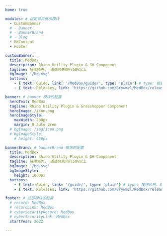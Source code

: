 ```yaml
---
home: true

modules: # 指定首页展示模块
  - CustomBanner
  # - Banner
  # - BannerBrand
  # - Blog
  - MdContent
  - Footer

customBanner:
  title: MedBox
  description: Rhino Utility Plugin & GH Component
  tagline: 持续领先， 遥遥领先同行50%以上
  bgImage: '/bg.svg'
  buttons:
    - { text: Guide, link: '/MedBox/guide/', type: 'plain'} # type: 按钮风格，默认带背景色，如果不需要可以设置为 'plain'
    - { text: Releases, link: 'https://github.com/Brywmzl/MedBox/releases'}

banner: # banner 模块的配置
  heroText: MedBox
  tagline: Rhino Utility Plugin & Grasshopper Component
  heroImage: /icon.png
  heroImageStyle:
    maxWidth: 200px
    margin: 0 auto 2rem
  # bgImage: /img/icon.png
  # bgImageStyle:
    # height: 450px

bannerBrand: # bannerBrand 模块的配置
  title: MedBox
  description: Rhino Utility Plugin & GH Component
  tagline: 持续领先， 遥遥领先同行50%以上
  bgImage: '/bg.svg'
  bgImageStyle:
    height: 1000px
  buttons:
    - { text: Guide, link: '/guide/', type: 'plain'} # type: 按钮风格，默认带背景色，如果不需要可以设置为 'plain'
    - { text: Releases, link: 'https://github.com/Brywmzl/MedBox/releases'}

footer: # 底部模块的配置
  # record: MedBox
  # recordLink: MedBox
  # cyberSecurityRecord: MedBox
  # cyberSecurityLink: MedBox
  startYear: 2022

---
```



